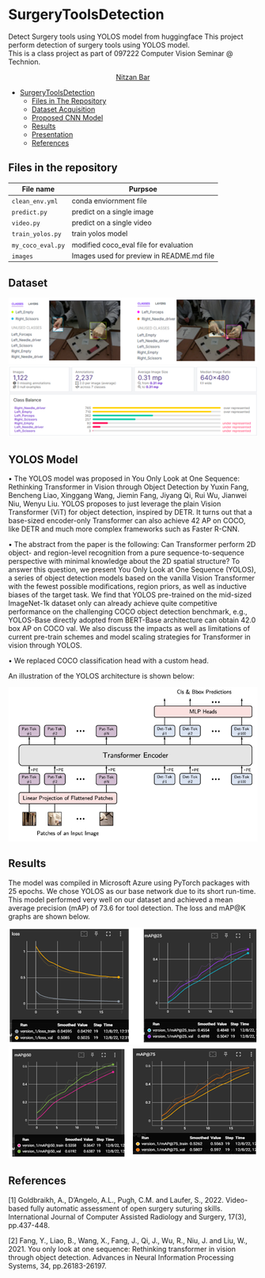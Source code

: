 # SurgeryToolsDetection
Detect Surgery tools using YOLOS model from huggingface
This project perform detection of surgery tools using YOLOS model.  
This is a class project as part of 097222 Computer Vision Seminar @ Technion.  

<p align="center">
    <a href="https://www.linkedin.com/in/nitzan-bar-9ab896146/">Nitzan Bar</a>
</p>


- [SurgeryToolsDetection](#surgery-tools-detection)
  * [Files in The Repository](#files-in-the-repository)
  * [Dataset Acquisition](#dataset-acquisition) 
  * [Proposed CNN Model](#proposed-cnn-model)
  * [Results](#results)
  * [Presentation](#presentation)
  * [References](#references)



## Files in the repository
|File name         | Purpsoe |
|----------------------|------|
|`clean_env.yml`| conda enviornment file|
|`predict.py`| predict on a single image|
|`video.py`| predict on a single video|
|`train_yolos.py`| train yolos model|
|`my_coco_eval.py`| modified coco_eval file for evaluation|
|`images`| Images used for preview in README.md file|



## Dataset
![alt text](https://github.com/NitzanBar1/SurgeryToolsDetection/blob/main/images/vis.png)
![alt text](https://github.com/NitzanBar1/SurgeryToolsDetection/blob/main/images/insights.png)



## YOLOS Model
•	The YOLOS model was proposed in You Only Look at One Sequence: Rethinking Transformer in Vision through Object Detection by Yuxin Fang, Bencheng Liao, Xinggang Wang, Jiemin Fang, Jiyang Qi, Rui Wu, Jianwei Niu, Wenyu Liu. YOLOS proposes to just leverage the plain Vision Transformer (ViT) for object detection, inspired by DETR. It turns out that a base-sized encoder-only Transformer can also achieve 42 AP on COCO, like DETR and much more complex frameworks such as Faster R-CNN.

•	The abstract from the paper is the following:
Can Transformer perform 2D object- and region-level recognition from a pure sequence-to-sequence perspective with minimal knowledge about the 2D spatial structure? To answer this question, we present You Only Look at One Sequence (YOLOS), a series of object detection models based on the vanilla Vision Transformer with the fewest possible modifications, region priors, as well as inductive biases of the target task. We find that YOLOS pre-trained on the mid-sized ImageNet-1k dataset only can already achieve quite competitive performance on the challenging COCO object detection benchmark, e.g., YOLOS-Base directly adopted from BERT-Base architecture can obtain 42.0 box AP on COCO val. We also discuss the impacts as well as limitations of current pre-train schemes and model scaling strategies for Transformer in vision through YOLOS.

•	We replaced COCO classification head with a custom head.

An illustration of the YOLOS architecture is shown below:

![alt text](https://github.com/NitzanBar1/SurgeryToolsDetection/blob/main/images/yolos.png)



## Results
The model was compiled in Microsoft Azure using PyTorch packages with 25 epochs. 
We chose YOLOS as our base network due to its short run-time. This model performed very well on our dataset and achieved a mean average precision (mAP) of 73.6 for tool detection.
The loss and mAP@K graphs are shown below.

![alt text](https://github.com/NitzanBar1/SurgeryToolsDetection/blob/main/images/graphs1.png)
![alt text](https://github.com/NitzanBar1/SurgeryToolsDetection/blob/main/images/graphs2.png)



## References
[1] Goldbraikh, A., D’Angelo, A.L., Pugh, C.M. and Laufer, S., 2022. Video-based fully automatic assessment of open surgery suturing skills. International Journal of Computer Assisted Radiology and Surgery, 17(3), pp.437-448.

[2] Fang, Y., Liao, B., Wang, X., Fang, J., Qi, J., Wu, R., Niu, J. and Liu, W., 2021. You only look at one sequence: Rethinking transformer in vision through object detection. Advances in Neural Information Processing Systems, 34, pp.26183-26197.
